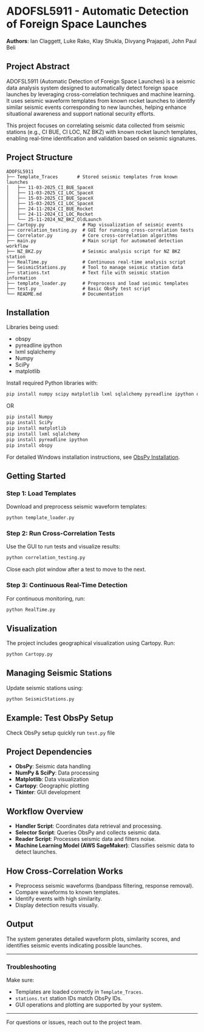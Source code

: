 # ADOFSL5911 - Automatic Detection of Foreign Space Launches

**Authors**: Ian Claggett, Luke Rako, Klay Shukla, Divyang Prajapati, John Paul Beli

## Project Abstract

ADOFSL5911 (Automatic Detection of Foreign Space Launches) is a seismic data analysis system designed to automatically detect foreign space launches by leveraging cross-correlation techniques and machine learning. It uses seismic waveform templates from known rocket launches to identify similar seismic events corresponding to new launches, helping enhance situational awareness and support national security efforts.

This project focuses on correlating seismic data collected from seismic stations (e.g., CI BUE, CI LOC, NZ BKZ) with known rocket launch templates, enabling real-time identification and validation based on seismic signatures.

## Project Structure

```
ADOFSL5911
├── Template_Traces       # Stored seismic templates from known launches
│   ├── 11-03-2025_CI_BUE_SpaceX
│   ├── 11-03-2025_CI_LOC_SpaceX
│   ├── 15-03-2025_CI_BUE_SpaceX
│   ├── 15-03-2025_CI_LOC_SpaceX
│   ├── 24-11-2024_CI_BUE_Rocket
│   ├── 24-11-2024_CI_LOC_Rocket
│   └── 25-11-2024_NZ_BKZ_OldLaunch
├── Cartopy.py              # Map visualization of seismic events
├── correlation_testing.py  # GUI for running cross-correlation tests
├── Correlator.py           # Core cross-correlation algorithms
├── main.py                 # Main script for automated detection workflow
├── NZ_BKZ.py               # Seismic analysis script for NZ BKZ station
├── RealTime.py             # Continuous real-time analysis script
├── SeismicStations.py      # Tool to manage seismic station data
├── stations.txt            # Text file with seismic station information
├── template_loader.py      # Preprocess and load seismic templates
├── test.py                 # Basic ObsPy test script
└── README.md               # Documentation
```

## Installation

Libraries being used:

- obspy
- pyreadline ipython 
- lxml sqlalchemy
- Numpy
- SciPy
- matplotlib

Install required Python libraries with:

```bash
pip install numpy scipy matplotlib lxml sqlalchemy pyreadline ipython obspy
```

OR

```bash
pip install Numpy
pip install SciPy
pip install matplotlib
pip install lxml sqlalchemy
pip install pyreadline ipython 
pip install obspy
```

For detailed Windows installation instructions, see [ObsPy Installation](<https://github.com/obspy/obspy/wiki/Installation-on-windows-using-a-pre-build-package-(pypi)>).

## Getting Started

### Step 1: Load Templates

Download and preprocess seismic waveform templates:

```bash
python template_loader.py
```

### Step 2: Run Cross-Correlation Tests

Use the GUI to run tests and visualize results:

```bash
python correlation_testing.py
```

Close each plot window after a test to move to the next.

### Step 3: Continuous Real-Time Detection

For continuous monitoring, run:

```bash
python RealTime.py
```

## Visualization

The project includes geographical visualization using Cartopy. Run:

```bash
python Cartopy.py
```

## Managing Seismic Stations

Update seismic stations using:

```bash
python SeismicStations.py
```

## Example: Test ObsPy Setup

Check ObsPy setup quickly run `test.py` file

## Project Dependencies

- **ObsPy**: Seismic data handling
- **NumPy & SciPy**: Data processing
- **Matplotlib**: Data visualization
- **Cartopy**: Geographic plotting
- **Tkinter**: GUI development

## Workflow Overview

- **Handler Script**: Coordinates data retrieval and processing.
- **Selector Script**: Queries ObsPy and collects seismic data.
- **Reader Script**: Processes seismic data and filters noise.
- **Machine Learning Model (AWS SageMaker)**: Classifies seismic data to detect launches.

## How Cross-Correlation Works

- Preprocess seismic waveforms (bandpass filtering, response removal).
- Compare waveforms to known templates.
- Identify events with high similarity.
- Display detection results visually.

## Output

The system generates detailed waveform plots, similarity scores, and identifies seismic events indicating possible launches.

---

### Troubleshooting

Make sure:

- Templates are loaded correctly in `Template_Traces`.
- `stations.txt` station IDs match ObsPy IDs.
- GUI operations and plotting are supported by your system.

---

For questions or issues, reach out to the project team.
